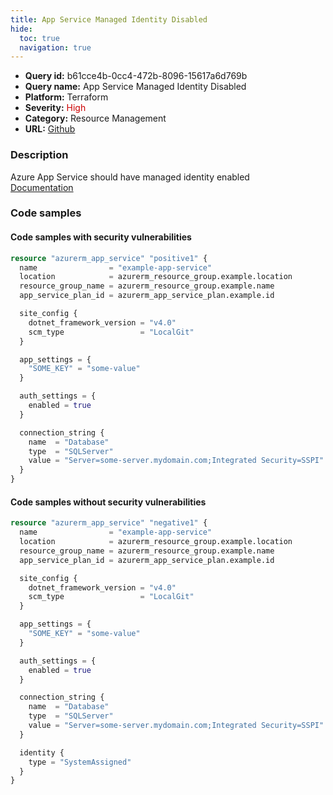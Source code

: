 ```yaml
---
title: App Service Managed Identity Disabled
hide:
  toc: true
  navigation: true
---
```


<style>
  .highlight .hll {
    background-color: #ff171742;
  }
  .md-content {
    max-width: 1100px;
    margin: 0 auto;
  }
</style>

-   **Query id:** b61cce4b-0cc4-472b-8096-15617a6d769b
-   **Query name:** App Service Managed Identity Disabled
-   **Platform:** Terraform
-   **Severity:** <span style="color:#C00">High</span>
-   **Category:** Resource Management
-   **URL:** [Github](https://github.com/Checkmarx/kics/tree/master/assets/queries/terraform/azure/app_service_managed_identity_disabled)

### Description
Azure App Service should have managed identity enabled<br>
[Documentation](https://registry.terraform.io/providers/hashicorp/azurerm/latest/docs/resources/app_service#identity)

### Code samples
#### Code samples with security vulnerabilities
```tf title="Postitive test num. 1 - tf file" hl_lines="1"
resource "azurerm_app_service" "positive1" {
  name                = "example-app-service"
  location            = azurerm_resource_group.example.location
  resource_group_name = azurerm_resource_group.example.name
  app_service_plan_id = azurerm_app_service_plan.example.id

  site_config {
    dotnet_framework_version = "v4.0"
    scm_type                 = "LocalGit"
  }

  app_settings = {
    "SOME_KEY" = "some-value"
  }

  auth_settings = {
    enabled = true
  }

  connection_string {
    name  = "Database"
    type  = "SQLServer"
    value = "Server=some-server.mydomain.com;Integrated Security=SSPI"
  }
}

```


#### Code samples without security vulnerabilities
```tf title="Negative test num. 1 - tf file"
resource "azurerm_app_service" "negative1" {
  name                = "example-app-service"
  location            = azurerm_resource_group.example.location
  resource_group_name = azurerm_resource_group.example.name
  app_service_plan_id = azurerm_app_service_plan.example.id

  site_config {
    dotnet_framework_version = "v4.0"
    scm_type                 = "LocalGit"
  }

  app_settings = {
    "SOME_KEY" = "some-value"
  }

  auth_settings = {
    enabled = true
  }

  connection_string {
    name  = "Database"
    type  = "SQLServer"
    value = "Server=some-server.mydomain.com;Integrated Security=SSPI"
  }

  identity {
    type = "SystemAssigned"
  }
}

```
